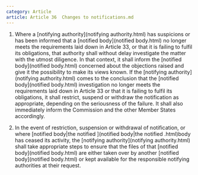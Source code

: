```yaml
---
category: Article
article: Article 36  Changes to notifications.md
---
```


1. Where a [notifying authority](notifying authority.html) has suspicions or has been informed that a [notified body](notified body.html) no longer meets the requirements laid down in Article 33, or that it is failing to fulfil its obligations, that authority shall without delay investigate the matter with the utmost diligence. In that context, it shall inform the [notified body](notified body.html) concerned about the objections raised and give it the possibility to make its views known. If the [notifying authority](notifying authority.html) comes to the conclusion that the [notified body](notified body.html) investigation no longer meets the requirements laid down in Article 33 or that it is failing to fulfil its obligations, it shall restrict, suspend or withdraw the notification as appropriate, depending on the seriousness of the failure. It shall also immediately inform the Commission and the other Member States accordingly.

2. In the event of restriction, suspension or withdrawal of notification, or where [notified body|the notified ](notified body|the notified .html)body has ceased its activity, the [notifying authority](notifying authority.html) shall take appropriate steps to ensure that the files of that [notified body](notified body.html) are either taken over by another [notified body](notified body.html) or kept available for the responsible notifying authorities at their request.